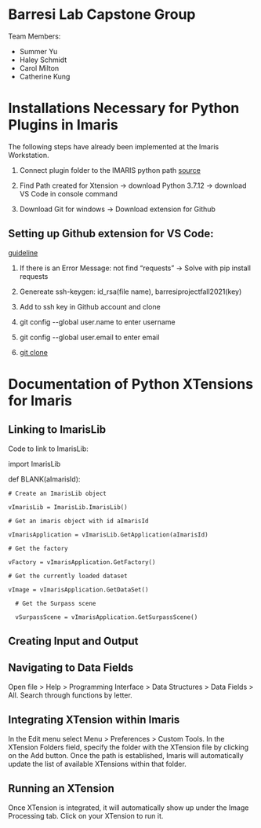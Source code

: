 # Barresi Lab Capstone Group

Team Members:
- Summer Yu 
- Haley Schmidt
- Carol Milton
- Catherine Kung

# Installations Necessary for Python Plugins in Imaris
The following steps have already been implemented at the Imaris Workstation.

1. Connect plugin folder to the IMARIS python path [source](https://www.urmc.rochester.edu/MediaLibraries/URMCMedia/multiphoton-core/documents/Imaris-XTension-User-Guide.pdf)

2. Find Path created for Xtension -> download Python 3.7.12 -> download VS Code in console command

3. Download Git for windows -> Download extension for Github

## Setting up Github extension for VS Code:

[guideline](https://thenewstack.io/integrate-jupyter-notebooks-with-github/)

1. If there is an Error Message: not find “requests” -> Solve with pip install requests

2. Genereate ssh-keygen: id_rsa(file name), barresiprojectfall2021(key)

3. Add to ssh key in Github account and clone

4. git config --global user.name to enter username

5. git config --global user.email to enter email

6. [git clone](https://github.com/sat28/githubcommit)


# Documentation of Python XTensions for Imaris

## Linking to ImarisLib

Code to link to ImarisLib: 

import ImarisLib

def BLANK(aImarisId):

    # Create an ImarisLib object
    
    vImarisLib = ImarisLib.ImarisLib()
    
    # Get an imaris object with id aImarisId
    
    vImarisApplication = vImarisLib.GetApplication(aImarisId)
    
    # Get the factory
    
    vFactory = vImarisApplication.GetFactory()
    
    # Get the currently loaded dataset
    
    vImage = vImarisApplication.GetDataSet()
    
	  # Get the Surpass scene
	  
	  vSurpassScene = vImarisApplication.GetSurpassScene()


## Creating Input and Output



## Navigating to Data Fields

Open file > Help > Programming Interface > Data Structures > Data Fields > All. Search through functions by letter. 

## Integrating XTension within Imaris

In the Edit menu select Menu > Preferences > Custom Tools. In the XTension Folders field, specify the folder with the XTension file by clicking on the Add button. Once the path is established, Imaris will automatically update the list of available XTensions within that folder.

## Running an XTension

Once XTension is integrated, it will automatically show up under the Image Processing tab. Click on your XTension to run it.







